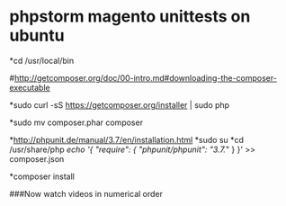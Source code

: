 phpstorm magento unittests on ubuntu
====================================

*cd /usr/local/bin

#http://getcomposer.org/doc/00-intro.md#downloading-the-composer-executable

*sudo curl -sS https://getcomposer.org/installer | sudo php

*sudo mv composer.phar composer

*http://phpunit.de/manual/3.7/en/installation.html
*sudo su
*cd /usr/share/php
*echo '{ "require": { "phpunit/phpunit": "3.7.*" } }' >> composer.json

*composer install

###Now watch videos in numerical order
